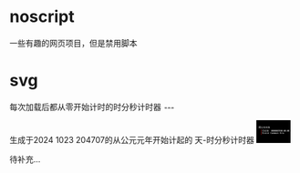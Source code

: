 # noscript
一些有趣的网页项目，但是禁用脚本

# svg
每次加载后都从零开始计时的时分秒计时器
![timer-zero-start.svg](svg/timer-zero-start.svg)

生成于2024 1023 204707的从公元元年开始计起的 天-时分秒计时器
![20241023204707](test/20241023204707.svg)

待补充...
